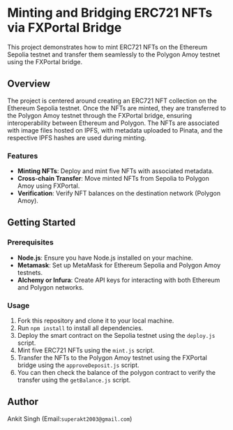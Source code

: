 # Minting and Bridging ERC721 NFTs via FXPortal Bridge

This project demonstrates how to mint ERC721 NFTs on the Ethereum Sepolia testnet and transfer them seamlessly to the Polygon Amoy testnet using the FXPortal bridge.

## Overview

The project is centered around creating an ERC721 NFT collection on the Ethereum Sepolia testnet. Once the NFTs are minted, they are transferred to the Polygon Amoy testnet through the FXPortal bridge, ensuring interoperability between Ethereum and Polygon. The NFTs are associated with image files hosted on IPFS, with metadata uploaded to Pinata, and the respective IPFS hashes are used during minting.

### Features
- **Minting NFTs**: Deploy and mint five NFTs with associated metadata.
- **Cross-chain Transfer**: Move minted NFTs from Sepolia to Polygon Amoy using FXPortal.
- **Verification**: Verify NFT balances on the destination network (Polygon Amoy).

## Getting Started

### Prerequisites
- **Node.js**: Ensure you have Node.js installed on your machine.
- **Metamask**: Set up MetaMask for Ethereum Sepolia and Polygon Amoy testnets.
- **Alchemy or Infura**: Create API keys for interacting with both Ethereum and Polygon networks.

### Usage
1. Fork this repository and clone it to your local machine.
2. Run `npm install` to install all dependencies.
3. Deploy the smart contract on the Sepolia testnet using the `deploy.js` script.
4. Mint five ERC721 NFTs using the `mint.js` script.
5. Transfer the NFTs to the Polygon Amoy testnet using the FXPortal bridge using the `approveDeposit.js` script.
6. You can then check the balance of the polygon contract to verify the transfer using the `getBalance.js` script.

## Author
Ankit Singh (Email:`superakt2003@gmail.com`)
